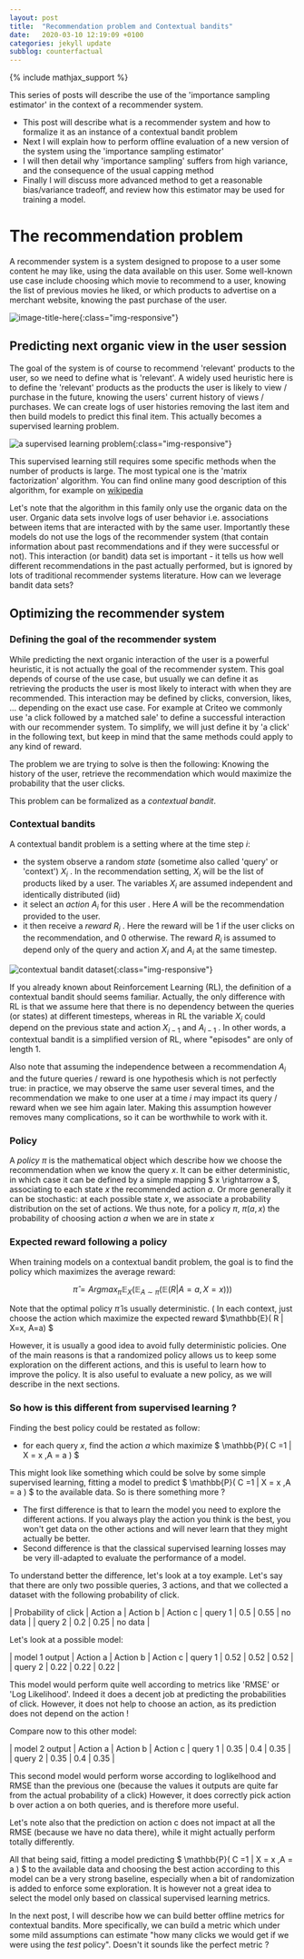 ```yaml
---
layout: post
title:  "Recommendation problem and Contextual bandits"
date:   2020-03-10 12:19:09 +0100
categories: jekyll update
subblog: counterfactual
---
```

{% include mathjax_support %}

This series of posts will describe the use of the 'importance sampling estimator' in the context of a recommender system.
- This post will describe what is a recommender system and how to formalize it as an instance of a contextual bandit problem
- Next I will explain how to perform offline evaluation of a new version of the system using the 'importance sampling estimator'
- I will then detail why 'importance sampling' suffers from high variance, and the consequence of the usual capping method
- Finally I will discuss more advanced method to get a reasonable bias/variance tradeoff, and review how this estimator may be used for training a model.
 

# The recommendation problem

A recommender system is a system designed to propose to a user some content he may like, using the data available on this user.
Some well-known use case include choosing which movie to recommend to a user, knowing the list of previous movies he liked, or which products to advertise on a merchant website, knowing the past purchase of the user.

![image-title-here]({{site.repo_name}}/assets/images/reco_problem/reco.png){:class="img-responsive"}


## Predicting next organic view in the user session
 
The goal of the system is of course to recommend 'relevant' products to the user, so we need to define what is 'relevant'.
A widely used heuristic here is to define the 'relevant' products as the products the user is likely to  view / purchase in the future, knowing the users' current history of views / purchases.  We can create logs of user histories removing the last item and then build models to predict this final item.  This actually becomes a supervised learning problem.

![a supervised learning problem]({{site.repo_name}}/assets/images/reco_problem/supervised_reco.jpg){:class="img-responsive"}

This supervised learning still requires some specific methods when the number of products is large. The most typical one is the 'matrix factorization' algorithm. You can find online many good description of this algorithm, for example on [wikipedia](https://en.wikipedia.org/wiki/Matrix_factorization_(recommender_systems))

Let's note that the algorithm in this family only use the organic data on the user.  Organic data sets involve logs of user behavior i.e. associations between items that are interacted with by the same user.  Importantly these models do not use the logs of the recommender system (that contain information about past recommendations and if they were successful or not).  This interaction (or bandit) data set is important - it tells us how well different recommendations in the past actually performed, but is ignored by lots of traditional recommender systems literature.  How can we leverage bandit data sets?

## Optimizing the recommender system

### Defining the goal of the recommender system

While predicting the next organic interaction of the user is a powerful heuristic, it is not actually the goal of the recommender system.
This goal depends of course of the use case, but usually we can define it as retrieving the products the user is most likely to interact with when they are recommended.
This interaction may be defined by clicks, conversion, likes, ... depending on the exact use case. For example at Criteo we commonly use 'a click followed by a matched sale' to define a successful interaction with our recommender system.
To simplify, we will just define it by 'a click' in the following text, but keep in mind that the same methods could apply to any kind of reward.

The problem we are trying to solve is then the following:
Knowing the history of the user, retrieve the recommendation which would maximize the probability that the user clicks.

This problem can be formalized as a _contextual bandit_. 

### Contextual bandits

A contextual bandit problem is a setting where at the time step $i$:
- the system observe a random _state_ (sometime also called 'query' or 'context') $X_i$ . In the recommendation setting, $X_i$ will be the list of products liked by a user. The variables $X_i$ are assumed independent and identically distributed (iid)
- it select an _action_ $A_i$ for this user . Here $A$ will be the recommendation provided to the user.
- it then receive a _reward_ $R_i$ . Here the reward will be $1$ if the user clicks on the recommendation, and $0$ otherwise. The reward $R_i$ is assumed to depend only of the query and action $X_i$ and $A_i$ at the same timestep.

![contextual bandit dataset]({{site.repo_name}}/assets/images/reco_problem/bandit_dataset.png){:class="img-responsive"}


If you already known about Reinforcement Learning (RL), the definition of a contextual bandit should seems familiar. Actually, the only difference with RL is that we assume here that there is no dependency between the queries (or states) at different timesteps, whereas in RL the variable $X_i$ could depend on the previous state and action $X_{i-1}$ and $A_{i-1}$ . In other words, a contextual bandit is a simplified version of RL, where "episodes" are only of length 1.

Also note that assuming the independence between a recommendation $A_i$ and the future queries / reward is one hypothesis which is not perfectly true: in practice, we may observe the same user several times, and the recommendation we make to one user at a time $i$ may impact its query / reward when we see him again later. Making this assumption however removes many complications, so it can be worthwhile to work with it.
<!--
I think this assumption is way safer for clicks than for sales..

--
Why ? Are you thinking about "post display" conversions ? And then what about the attributed sales ? ( aka click followed by a sale )  -- Alex

-->
### Policy

A _policy_ $\pi$ is the mathematical object which describe how we choose the recommendation when we know the query $x$.
It can be either deterministic, in which case it can be defined by a simple mapping $ x \rightarrow a $, associating to each state $x$ the recommended action $a$.
Or more generally it can be stochastic: at each possible state $x$, we associate a probability distribution on the set of actions.
We thus note, for a policy $\pi$,  $\pi(a,x)$ the probability of choosing action $a$ when we are in state $x$


### Expected reward following a policy

When training models on a contextual bandit problem, the goal is to find the policy which maximizes the average reward:

$$\hat{\pi} = Argmax_{ \pi } \mathbb{E}_X ( \mathbb{E}_{ A \sim \pi } ( \mathbb{E}( R | A = a , X = x ))) $$

Note that the optimal policy $\hat{ \pi}$ is usually deterministic. ( In each context, just choose the action which maximize the expected reward $\mathbb{E}( R \| X=x,  A=a) $ <!-- please check my change -->

However, it is usually a good idea to avoid fully deterministic policies. One of the main reasons is that a randomized policy allows us to keep some exploration on the different actions, and this is useful to learn how to improve the policy. It is also useful to evaluate a new policy, as we will describe in the next sections.


### So how is this different from supervised learning ?

Finding the best policy could be restated as follow: 

- for each query $x$, find the action $a$ which maximize $ \mathbb{P}( C =1 \| X = x ,A = a ) $

This might look like something which could be solve by some simple supervised learning, fitting a model to predict $ \mathbb{P}( C =1 \| X = x ,A = a ) $ to the available data. So is there something more ?
- The first difference is that to learn the model you need to explore the different actions. If you always play the action you think is the best, you won't get data on the other actions and will never learn that they might actually be better.
- Second difference is that the classical supervised learning losses may be very ill-adapted to evaluate the performance of a model.

To understand better the difference, let's look at a toy example. 
Let's say that there are only two possible queries, 3 actions, and that we collected a dataset with the following probability of click.

| Probability of click   | Action a | Action b | Action c
| query 1 |   0.5   |    0.55   |    no data   | 
| query 2 |   0.2   |    0.25   |    no data   | 


Let's look at a possible model:

| model 1 output   | Action a | Action b | Action c
| query 1 |   0.52   |    0.52   |    0.52  | 
| query 2 |   0.22   |    0.22   |   0.22   | 

This model would perform quite well according to metrics like 'RMSE' or 'Log Likelihood'. Indeed it does a decent job at predicting the probabilities of click.
However, it does not help to choose an action, as its prediction does not depend on the action !
 
Compare now to this other model:

|	 model 2 output   | Action a | Action b | Action c
| query 1 |   0.35   |    0.4   |    0.35  | 
| query 2 |   0.35   |    0.4   |    0.35  | 

This second model would perform worse according to loglikelhood and RMSE than the previous one (because the values it outputs are quite far from the actual probability of a click)
However, it does correctly pick action b over action a on both queries, and is therefore more useful.

Let's note also that the prediction on action c does not impact at all the RMSE (because we have no data there), while it might actually perform totally differently.
  
  
All that being said, fitting a model predicting $ \mathbb{P}( C =1 \| X = x ,A = a ) $ to the available data and choosing the best action according to this model can be a very strong baseline, especially when a bit of randomization is added to enforce some exploration. It is however not a great idea to select the model only based on classical supervised learning metrics.

In the next post, I will describe how we can build better offline metrics for contextual bandits. More specifically, we can build a metric which under some mild assumptions can estimate "how many clicks we would get if we were using the _test_ policy". Doesn't it sounds like the perfect metric ? 


